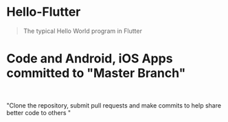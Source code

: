 # Hello-Flutter
> The typical Hello World program in Flutter

<h1>Code and Android, iOS Apps committed to "Master Branch"</h1>
<br>
<p>"Clone the repository, submit pull requests and make commits to help share better code to others "</p>

